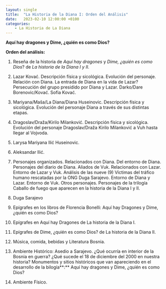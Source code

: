 ```yaml
---
layout: single
title:  "La Historia de la Diana I: Orden del Análisis"
date:   2023-02-10 12:00:00 +0100
categories: 
    - La Historia de La Diana
---
```

**Aquí hay dragones y Dime, ¿quién es como Dios?**

**Orden del análisis:**

1.  Reseña de la historia de *Aquí hay dragones* y *Dime, ¿quién es como
    Dios*? de *La historia de la Diana I y II.*

2.  Lazar Kovać. Descripción física y sicológica. Evolución del
    personaje. Relación con Diana. La entrada de Diana en la vida de
    Lazar? Persecución del grupo presidido por Diana y Lazar. Darko/Dare
    Borenovic/Kovać. Sofia Kovać.

3.  Mariyana/Maša/La Diana/Diana Huseinovic. Descripción física y
    sicológica. Evolución del personaje Diana a través de sus distintas
    etapas.

4.  Dragoslav/Draža/Kirilo Milanković. Descripción física y sicológica.
    Evolución del personaje Dragoslav/Draža Kirilo Milanković a Vuh
    hasta llegar al Vojvoda.

5.  Larysa Mariyana Ilić Huseinovic.

6.  Aleksandar Ilić.

7.  Personajes organizados. Relacionados con Diana. Del entorno de
    Diana. Personajes del diario de Diana. Aliados de Vuk. Relacionados
    con Lazar. Entorno de Lazar y Vuk. Análisis de las nueve (9)
    Víctimas del tráfico humano rescatadas por la ONG Duga Sarajevo.
    Entorno de Diana y Lazar. Entorno de Vuk. Otros personajes.
    Personajes de la trilogía Caballo de fuego que aparecen en la
    historia de la Diana I y II.

8. Duga Sarajevo

9.  Epígrafes en los libros de Florencia Bonelli: Aquí hay Dragones y
    Dime, ¿quién es como Dios?

10.  Epígrafes en Aquí hay Dragones de La historia de la Diana I.

11. Epígrafes de Dime, ¿quién es como Dios? de La historia de la Diana II.

12. Música, comida, bebidas y Literatura Bosnia.

13. Ambiente Histórico: Asedio a Sarajevo. ¿Qué ocurría en interior de
    la Bosnia en guerra? ¿Qué sucede el 18 de diciembre del 2000 en
    nuestra historia? Monumentos y sitios históricos que van apareciendo
    en el desarrollo de la bilogía**:** Aquí hay dragones y Dime, ¿quién
    es como Dios?

14. Ambiente Físico.
